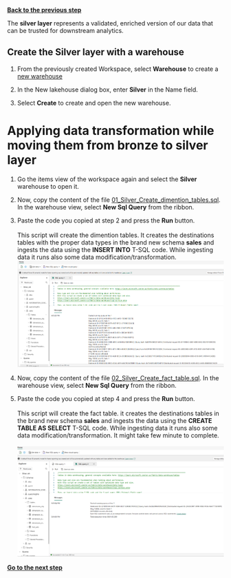 [**Back to the previous step**](/FromZeroToHero_Parma/Analytics%20-%20How%20To%20Proceed/5_Prepare_Delta_Tables.md)

The **silver layer** represents a validated, enriched version of our data that can be trusted for downstream analytics. 

## Create the Silver layer with a warehouse

1. From the previously created Workspace, select **Warehouse** to create a [new warehouse](https://learn.microsoft.com/en-us/fabric/get-started/decision-guide-data-store)
   
2. In the New lakehouse dialog box, enter **Silver** in the Name field.
   
3. Select **Create** to create and open the new warehouse.

# Applying data transformation while moving them from bronze to silver layer

1. Go the items view of the workspace again and select the **Silver** warehouse to open it.

2. Now, copy the content of the file [01_Silver_Create_dimention_tables.sql](/FromZeroToHero_Parma/T-SQL%20Scripts/01_Silver_Create_dimention_tables.sql). In the warehouse view, select **New Sql Query** from the ribbon.

3. Paste the code you copied at step 2 and press the **Run** button.</br>  
   This script will create the dimention tables. It creates the destinations tables with the proper data types in the brand new schema **sales** and ingests the data using the **INSERT INTO** T-SQL code. While ingesting data it runs also some data modification/transformation.
   ![run dimensions](/FromZeroToHero_Parma/Images/dimension_wh.png)

4. Now, copy the content of the file [02_Silver_Create_fact_table.sql](/FromZeroToHero_Parma/T-SQL%20Scripts/02_Silver_Create_fact_table.sql). In the warehouse view, select **New Sql Query** from the ribbon.

5. Paste the code you copied at step 4 and press the **Run** button.</br>  
   This script will create the fact table. it creates the destinations tables in the brand new schema **sales** and ingests the data using the **CREATE TABLE AS SELECT** T-SQL code. While ingesting data it runs also some data modification/transformation. It might take few minute to complete.</br>  
   ![run dimensions](/FromZeroToHero_Parma/Images/fact_wh.png)

[**Go to the next step**](/FromZeroToHero_Parma/Analytics%20-%20How%20To%20Proceed/7_Prepare_Gold_Layer.md)